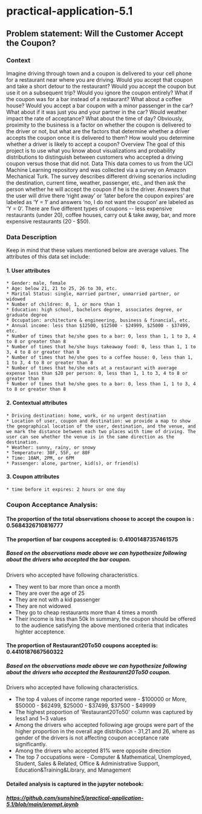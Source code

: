 # practical-application-5.1

## Problem statement: Will the Customer Accept the Coupon?
### Context
Imagine driving through town and a coupon is delivered to your cell phone for a restaurant near where you are driving. Would you accept that coupon and take a short detour to the restaurant? Would you accept the coupon but use it on a subsequent trip? Would you ignore the coupon entirely? What if the coupon was for a bar instead of a restaurant? What about a coffee house? Would you accept a bar coupon with a minor passenger in the car? What about if it was just you and your partner in the car? Would weather impact the rate of acceptance? What about the time of day?
Obviously, proximity to the business is a factor on whether the coupon is delivered to the driver or not, but what are the factors that determine whether a driver accepts the coupon once it is delivered to them? How would you determine whether a driver is likely to accept a coupon?
Overview
The goal of this project is to use what you know about visualizations and probability distributions to distinguish between customers who accepted a driving coupon versus those that did not.
Data
This data comes to us from the UCI Machine Learning repository and was collected via a survey on Amazon Mechanical Turk. The survey describes different driving scenarios including the destination, current time, weather, passenger, etc., and then ask the person whether he will accept the coupon if he is the driver. Answers that the user will drive there ‘right away’ or ‘later before the coupon expires’ are labeled as ‘Y = 1’ and answers ‘no, I do not want the coupon’ are labeled as ‘Y = 0’. There are five different types of coupons -- less expensive restaurants (under 20), coffee houses, carry out & take away, bar, and more expensive restaurants (20 - $50).

### Data Description
Keep in mind that these values mentioned below are average values.
The attributes of this data set include:
#### 1. User attributes
    * Gender: male, female
    * Age: below 21, 21 to 25, 26 to 30, etc.
    * Marital Status: single, married partner, unmarried partner, or widowed
    * Number of children: 0, 1, or more than 1
    * Education: high school, bachelors degree, associates degree, or graduate degree
    * Occupation: architecture & engineering, business & financial, etc.
    * Annual income: less than $12500, $12500 - $24999, $25000 - $37499, etc.
    * Number of times that he/she goes to a bar: 0, less than 1, 1 to 3, 4 to 8 or greater than 8
    * Number of times that he/she buys takeaway food: 0, less than 1, 1 to 3, 4 to 8 or greater than 8
    * Number of times that he/she goes to a coffee house: 0, less than 1, 1 to 3, 4 to 8 or greater than 8
    * Number of times that he/she eats at a restaurant with average expense less than $20 per person: 0, less than 1, 1 to 3, 4 to 8 or greater than 8
    * Number of times that he/she goes to a bar: 0, less than 1, 1 to 3, 4 to 8 or greater than 8
#### 2. Contextual attributes
    * Driving destination: home, work, or no urgent destination
    * Location of user, coupon and destination: we provide a map to show the geographical location of the user, destination, and the venue, and we mark the distance between each two places with time of driving. The user can see whether the venue is in the same direction as the destination.
    * Weather: sunny, rainy, or snowy
    * Temperature: 30F, 55F, or 80F
    * Time: 10AM, 2PM, or 6PM
    * Passenger: alone, partner, kid(s), or friend(s)
#### 3. Coupon attributes
    * time before it expires: 2 hours or one day

### Coupon Acceptance Analysis:

#### The proportion of the total observations choose to accept the coupon is : 0.5684326710816777

#### The proportion of bar coupons accepted is: 0.41001487357461575
 
##### Based on the observations made above we can hypothesize following about the drivers who accepted the bar coupon.
Drivers who accepted have following characteristics.
* They went to bar more than once a month
* They are over the age of 25
* They are not with a kid passenger
* They are not widowed
* They go to cheap restaurants more than 4 times a month
* Their income is less than 50k
In summary, the coupon should be offered to the audience satisfying the above mentioned criteria that indicates highter acceptence.

#### The proportion of Restaurant20To50 coupons accepted is: 0.4410187667560322
##### Based on the observations made above we can hypothesize following about the drivers who accepted the Restaurant20To50 coupon.
Drivers who accepted have following characteristics.
* The top 4 values of income range reported were - $100000 or More, $50000 - $62499, $25000 - $37499, $37500 - $49999
* The highest proportion of 'Restaurant20To50' column was captured by less1 and 1~3 values
* Among the drivers who accepted following age groups were part of the higher proportion in the overall age distribution - 31,21 and 26, where as gender of the drivers is not affecting coupon acceptance rate significantly.
* Among the drivers who accepted 81% were opposite direction
* The top 7 occupations were - Computer & Mathematical, Unemployed, Student, Sales & Related, Office & Administrative Support, Education&Training&Library, and Management

#### Detailed analysis is captured in the jupyter notebook:
##### https://github.com/sunshine5/practical-application-5.1/blob/main/prompt.ipynb

